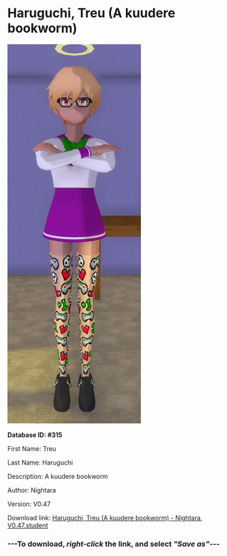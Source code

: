 # Haruguchi, Treu (A kuudere bookworm)

<img src="https://raw.githubusercontent.com/Arbiter1223/Daigaku-Gurashi-Custom-Students/master/Students/Files/Haruguchi%2C%20Treu%20(A%20kuudere%20bookworm).png" title="Haruguchi, Treu (A kuudere bookworm) - Nightara, V0.47">

**Database ID: #315**

First Name: Treu

Last Name: Haruguchi

Description: A kuudere bookworm

Author: Nightara

Version: V0.47

Download link: <a href="https://raw.githubusercontent.com/Arbiter1223/Daigaku-Gurashi-Custom-Students/master/Students/Files/Haruguchi%2C%20Treu%20(A%20kuudere%20bookworm)%20-%20Nightara%2C%20V0.47.student">Haruguchi, Treu (A kuudere bookworm) - Nightara, V0.47.student</a>

### ---**To download, _right-click_ the link, and select _"Save as"_**---
